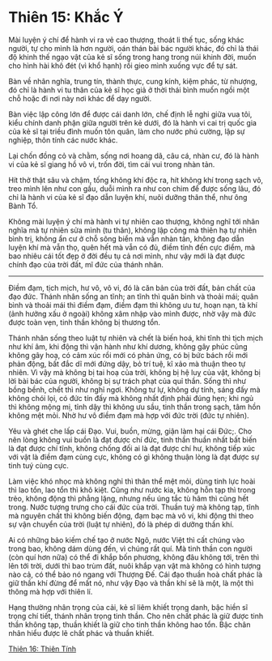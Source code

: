 # Thiên 15: Khắc Ý

Mài luyện ý chí để hành vi ra vẻ cao thượng, thoát li thế tục, sống khác người,
tự cho mình là hơn người, oán thán bài bác người khác, đó chỉ là thái độ khinh
thế ngạo vật của kẻ sĩ sống trong hang trong núi khinh đời, muốn cho hình hài
khô đét (vì khổ hạnh) rồi gieo mình xuống vực để tự sát.

Bàn về nhân nghĩa, trung tín, thành thực, cung kính, kiệm phác, từ nhượng, đó
chỉ là hành vi tu thân của kẻ sĩ học giả ở thời thái bình muốn ngồi một chỗ hoặc
đi nơi này nơi khác để dạy người.

Bàn việc lập công lớn để được cái danh lớn, chế định lễ nghi giữa vua tôi, kiểu
chính danh phận giữa người trên kẻ dưới, đó là hành vi cai trị quốc gia của kẻ
sĩ tại triều đình muốn tôn quân, làm cho nước phú cường, lập sự nghiệp, thôn
tính các nước khác.

Lại chốn đồng cỏ và chằm, sống nơi hoang dã, câu cá, nhàn cư, đó là hành vi của
kẻ sĩ giang hồ vô vi, trốn đời, tìm cái vui trong nhàn tản.

Hít thở thật sâu và chậm, tống không khí độc ra, hít không khí trong sạch vô,
treo mình lên như con gấu, duỗi mình ra như con chim để được sống lâu, đó chỉ là
hành vi của kẻ sĩ đạo dẫn luyện khí, nuôi dưỡng thân thể, như ông Bành Tổ.

Không mài luyện ý chí mà hành vi tự nhiên cao thượng, không nghĩ tới nhân nghĩa
mà tự nhiên sửa mình (tu thân), không lập công mà thiên hạ tự nhiên bình trị,
không ẩn cư ở chỗ sông biển mà vẫn nhàn tản, không đạo dẫn luyện khí mà vẫn thọ,
quên hết mà vẫn có đủ, điềm tỉnh đến cực điểm, mà bao nhiêu cái tốt đẹp ở đời
đều tụ cả nơi mình, như vậy mới là đạt được chính đạo của trời đất, mĩ đức của
thánh nhân.

***

Điềm đạm, tịch mịch, hư vô, vô vi, đó là căn bản của trời đất, bản chất của đạo
đức. Thánh nhân sống an tĩnh; an tĩnh thì quân bình và thoải mái; quân bình và
thoải mái thì điềm đạm, điềm đạm thì không ưu tư, hoạn nạn, tà khí (ảnh hưởng
xấu ở ngoài) không xâm nhập vào mình được, nhờ vậy mà đức được toàn vẹn, tinh
thần không bị thương tổn.

Thánh nhân sống theo luật tự nhiên và chết là biến hoá, khi tĩnh thì tịch mịch
như khí âm, khi động thì vận hành như khí dương, không gây phúc cũng không gây
hoạ, có cảm xúc rồi mới có phản ứng, có bị bức bách rồi mới phản động, bất đắc
dĩ mới đứng dậy, bỏ trí tuệ, kĩ xảo mà thuận theo tự nhiên. Vì vậy mà không bị
tai hoạ của trời, không bị hệ luỵ của vật, không bị lời bài bác của người, không
bị sự trách phạt của quỉ thần. Sống thì như bồng bềnh, chết thì như nghỉ ngơi.
Không tư lự, không dự tính, sáng đấy mà không chói lọi, có đức tín đấy mà không
nhất định phải đúng hẹn; khi ngủ thì không mộng mị, tỉnh dậy thì không ưu sầu,
tinh thần trong sạch, tâm hồn không mệt mỏi. Nhờ hư vô điềm đạm mà hợp với đức
trời (đức tự nhiên).

Yêu và ghét che lấp cái Đạo. Vui, buồn, mừng, giận làm hại cái Đức;. Cho nên
lòng không vui buồn là đạt được chí đức, tinh thần thuần nhất bất biến là đạt
được chí tĩnh, không chống đối ai là đạt được chí hư, không tiếp xúc với vật là
điềm đạm cùng cực, không có gì không thuận lòng là đạt được sự tinh tuý cùng
cực.

Làm việc khó nhọc mà không nghỉ thì thân thể mệt mỏi, dùng tinh lực hoài thì lao
tổn, lao tổn thì khô kiệt. Cũng như nước kia, không hỗn tạp thì trong trẻo,
không động thì phẳng lặng, nhưng nếu úng tắc tù hãm thì cũng hết trong. Nước
tượng trưng cho cái đức của trời. Thuần tuý mà không tạp, tĩnh mà nguyên chất
thì không biến động, đạm bạc mà vô vi, khi động thì theo sự vận chuyển của trời
(luật tự nhiên), đó là phép di dưỡng thần khí.

Ai có những bảo kiếm chế tạo ở nước Ngô, nước Việt thì cất chúng vào trong bao,
không dám dùng đến, vì chúng rất quí. Mà tinh thần con người (còn quí hơn nữa)
có thể đi khắp bốn phương, không đâu không tới, trên thì lên tới trời, dưới thì
bao trùm đất, nuôi khắp vạn vật mà không có hình tượng nào cả, có thể bảo nó
ngang với Thượng Đế. Cái đạo thuần hoà chất phác là giữ thần khí đừng để mất nó,
như vậy Đạo và thần khí sẽ là một, là một thì thông mà hợp với thiên lí.

Hạng thường nhân trọng của cải, kẻ sĩ liêm khiết trọng danh, bậc hiền sĩ trọng
chí tiết, thánh nhân trọng tinh thần. Cho nên chất phác là giữ được tinh thần
không tạp, thuần khiết là giữ cho tinh thần không hao tổn. Bậc chân nhân hiểu
được lẽ chất phác và thuần khiết.

[Thiên 16: Thiên Tính](https://github.com/thaicuc/sach-trang-tu/blob/master/contents/16-thien-tinh.md)
